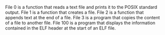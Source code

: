 File 0 is a function that reads a text file and prints it to the POSIX standard output.
File 1 is a function that creates a file.
File 2 is a function that appends text at the end of a file.
File 3 is a program that copies the content of a file to another file.
File 100 is a program that displays the information contained in the ELF header at the start of an ELF file.
